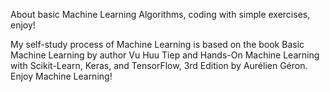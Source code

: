 About basic Machine Learning Algorithms, coding with simple exercises, enjoy!

My self-study process of Machine Learning is based on the book Basic Machine Learning by author Vu Huu Tiep and Hands-On Machine Learning with Scikit-Learn, Keras, and TensorFlow, 3rd Edition by Aurélien Géron. Enjoy Machine Learning!

